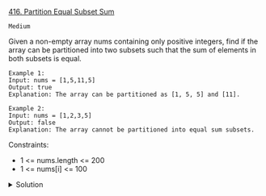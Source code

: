 [416. Partition Equal Subset Sum](https://leetcode.com/problems/partition-equal-subset-sum/)

`Medium`

Given a non-empty array nums containing only positive integers, find if the array can be partitioned into two subsets such that the sum of elements in both subsets is equal.

```
Example 1:
Input: nums = [1,5,11,5]
Output: true
Explanation: The array can be partitioned as [1, 5, 5] and [11].

Example 2:
Input: nums = [1,2,3,5]
Output: false
Explanation: The array cannot be partitioned into equal sum subsets.
```

Constraints:

- 1 <= nums.length <= 200
- 1 <= nums[i] <= 100

<details>
<summary>Solution</summary>

[NeetCode](https://www.youtube.com/watch?v=IsvocB5BJhw)
</details>